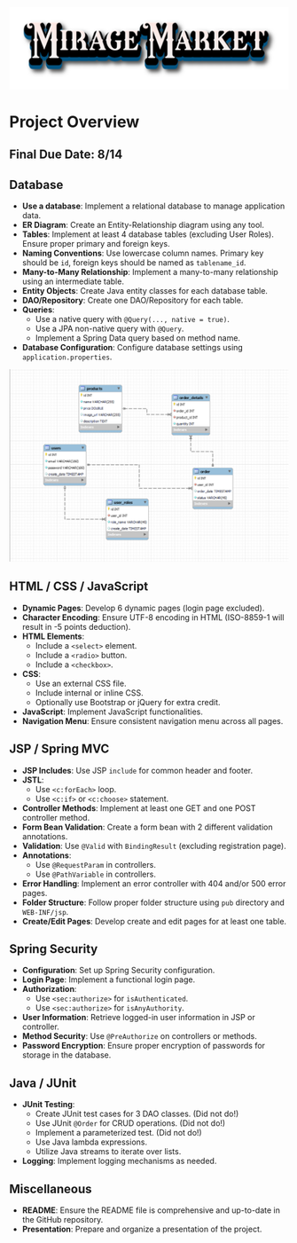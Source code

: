 ![Mirage Market](https://github.com/CodeNizam/capstone/blob/main/capstone/src/main/webapp/pub/images/Mirage-Market.png?raw=true)



# Project Overview

## Final Due Date: 8/14

## Database

- **Use a database**: Implement a relational database to manage application data.
- **ER Diagram**: Create an Entity-Relationship diagram using any tool.
- **Tables**: Implement at least 4 database tables (excluding User Roles). Ensure proper primary and foreign keys.
- **Naming Conventions**: Use lowercase column names. Primary key should be `id`, foreign keys should be named as `tablename_id`.
- **Many-to-Many Relationship**: Implement a many-to-many relationship using an intermediate table.
- **Entity Objects**: Create Java entity classes for each database table.
- **DAO/Repository**: Create one DAO/Repository for each table.
- **Queries**:
  - Use a native query with `@Query(..., native = true)`.
  - Use a JPA non-native query with `@Query`.
  - Implement a Spring Data query based on method name.
- **Database Configuration**: Configure database settings using `application.properties`.

![ER Diagram](https://github.com/CodeNizam/capstone/blob/main/Capstone%20Database%20ER%20Diagram.png?raw=true)




## HTML / CSS / JavaScript

- **Dynamic Pages**: Develop 6 dynamic pages (login page excluded).
- **Character Encoding**: Ensure UTF-8 encoding in HTML (ISO-8859-1 will result in -5 points deduction).
- **HTML Elements**:
  - Include a `<select>` element.
  - Include a `<radio>` button.
  - Include a `<checkbox>`.
- **CSS**:
  - Use an external CSS file.
  - Include internal or inline CSS.
  - Optionally use Bootstrap or jQuery for extra credit.
- **JavaScript**: Implement JavaScript functionalities.
- **Navigation Menu**: Ensure consistent navigation menu across all pages.

## JSP / Spring MVC

- **JSP Includes**: Use JSP `include` for common header and footer.
- **JSTL**:
  - Use `<c:forEach>` loop.
  - Use `<c:if>` or `<c:choose>` statement.
- **Controller Methods**: Implement at least one GET and one POST controller method.
- **Form Bean Validation**: Create a form bean with 2 different validation annotations.
- **Validation**: Use `@Valid` with `BindingResult` (excluding registration page).
- **Annotations**:
  - Use `@RequestParam` in controllers.
  - Use `@PathVariable` in controllers.
- **Error Handling**: Implement an error controller with 404 and/or 500 error pages.
- **Folder Structure**: Follow proper folder structure using `pub` directory and `WEB-INF/jsp`.
- **Create/Edit Pages**: Develop create and edit pages for at least one table.

## Spring Security

- **Configuration**: Set up Spring Security configuration.
- **Login Page**: Implement a functional login page.
- **Authorization**:
  - Use `<sec:authorize>` for `isAuthenticated`.
  - Use `<sec:authorize>` for `isAnyAuthority`.
- **User Information**: Retrieve logged-in user information in JSP or controller.
- **Method Security**: Use `@PreAuthorize` on controllers or methods.
- **Password Encryption**: Ensure proper encryption of passwords for storage in the database.

## Java / JUnit

- **JUnit Testing**:
  - Create JUnit test cases for 3 DAO classes. (Did not do!)
  - Use JUnit `@Order` for CRUD operations. (Did not do!)
  - Implement a parameterized test. (Did not do!)
  - Use Java lambda expressions.
  - Utilize Java streams to iterate over lists.
- **Logging**: Implement logging mechanisms as needed.

## Miscellaneous

- **README**: Ensure the README file is comprehensive and up-to-date in the GitHub repository.
- **Presentation**: Prepare and organize a presentation of the project.
